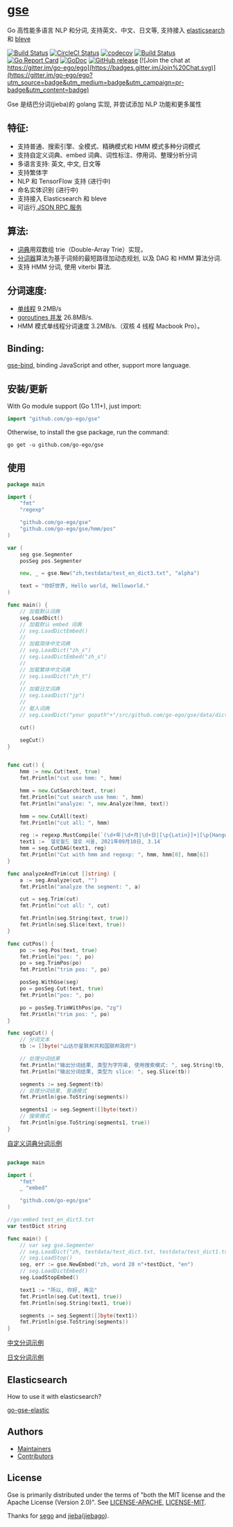 # [gse](https://github.com/go-ego/gse)

Go 高性能多语言 NLP 和分词, 支持英文、中文、日文等, 支持接入 [elasticsearch](https://github.com/vcaesar/go-gse-elastic) 和 [bleve](https://github.com/vcaesar/gse-bleve)

<!--<img align="right" src="https://raw.githubusercontent.com/go-ego/ego/master/logo.jpg">-->
<!--<a href="https://circleci.com/gh/go-ego/ego/tree/dev"><img src="https://img.shields.io/circleci/project/go-ego/ego/dev.svg" alt="Build Status"></a>-->

[![Build Status](https://github.com/go-ego/gse/workflows/Go/badge.svg)](https://github.com/go-ego/gse/commits/master)
[![CircleCI Status](https://circleci.com/gh/go-ego/gse.svg?style=shield)](https://circleci.com/gh/go-ego/gse)
[![codecov](https://codecov.io/gh/go-ego/gse/branch/master/graph/badge.svg)](https://codecov.io/gh/go-ego/gse)
[![Build Status](https://travis-ci.org/go-ego/gse.svg)](https://travis-ci.org/go-ego/gse)
[![Go Report Card](https://goreportcard.com/badge/github.com/go-ego/gse)](https://goreportcard.com/report/github.com/go-ego/gse)
[![GoDoc](https://godoc.org/github.com/go-ego/gse?status.svg)](https://godoc.org/github.com/go-ego/gse)
[![GitHub release](https://img.shields.io/github/release/go-ego/gse.svg)](https://github.com/go-ego/gse/releases/latest)
[![Join the chat at https://gitter.im/go-ego/ego](https://badges.gitter.im/Join%20Chat.svg)](https://gitter.im/go-ego/ego?utm_source=badge&utm_medium=badge&utm_campaign=pr-badge&utm_content=badge)

<!--<a href="https://github.com/go-ego/ego/releases"><img src="https://img.shields.io/badge/%20version%20-%206.0.0%20-blue.svg?style=flat-square" alt="Releases"></a>-->

Gse 是结巴分词(jieba)的 golang 实现, 并尝试添加 NLP 功能和更多属性

## 特征:

- 支持普通、搜索引擎、全模式、精确模式和 HMM 模式多种分词模式
- 支持自定义词典、embed 词典、词性标注、停用词、整理分析分词
- 多语言支持: 英文, 中文, 日文等
- 支持繁体字
- NLP 和 TensorFlow 支持 (进行中)
- 命名实体识别 (进行中)
- 支持接入 Elasticsearch 和 bleve
- 可运行<a href="https://github.com/go-ego/gse/blob/master/tools/server/server.go"> JSON RPC 服务</a>

## 算法:

- [词典](https://github.com/go-ego/gse/blob/master/dictionary.go)用双数组 trie（Double-Array Trie）实现，
- [分词器](https://github.com/go-ego/gse/blob/master/segmenter.go)算法为基于词频的最短路径加动态规划, 以及 DAG 和 HMM 算法分词.
- 支持 HMM 分词, 使用 viterbi 算法.

## 分词速度:

- <a href="https://github.com/go-ego/gse/blob/master/tools/benchmark/benchmark.go">单线程</a> 9.2MB/s
- <a href="https://github.com/go-ego/gse/blob/master/tools/benchmark/goroutines/goroutines.go">goroutines 并发</a> 26.8MB/s.
- HMM 模式单线程分词速度 3.2MB/s.（双核 4 线程 Macbook Pro）。

## Binding:

[gse-bind](https://github.com/vcaesar/gse-bind), binding JavaScript and other, support more language.

## 安装/更新

With Go module support (Go 1.11+), just import:

```go
import "github.com/go-ego/gse"
```

Otherwise, to install the gse package, run the command:

```
go get -u github.com/go-ego/gse
```

## 使用

```go
package main

import (
	"fmt"
	"regexp"

	"github.com/go-ego/gse"
	"github.com/go-ego/gse/hmm/pos"
)

var (
	seg gse.Segmenter
	posSeg pos.Segmenter

	new, _ = gse.New("zh,testdata/test_en_dict3.txt", "alpha")

	text = "你好世界, Hello world, Helloworld."
)

func main() {
	// 加载默认词典
	seg.LoadDict()
	// 加载默认 embed 词典
	// seg.LoadDictEmbed()
	//
	// 加载简体中文词典
	// seg.LoadDict("zh_s")
	// seg.LoadDictEmbed("zh_s")
	//
	// 加载繁体中文词典
	// seg.LoadDict("zh_t")
	//
	// 加载日文词典
	// seg.LoadDict("jp")
	//
	// 载入词典
	// seg.LoadDict("your gopath"+"/src/github.com/go-ego/gse/data/dict/dictionary.txt")

	cut()

	segCut()
}


func cut() {
	hmm := new.Cut(text, true)
	fmt.Println("cut use hmm: ", hmm)

	hmm = new.CutSearch(text, true)
	fmt.Println("cut search use hmm: ", hmm)
	fmt.Println("analyze: ", new.Analyze(hmm, text))

	hmm = new.CutAll(text)
	fmt.Println("cut all: ", hmm)

	reg := regexp.MustCompile(`(\d+年|\d+月|\d+日|[\p{Latin}]+|[\p{Hangul}]+|\d+\.\d+|[a-zA-Z0-9]+)`)
	text1 := `헬로월드 헬로 서울, 2021年09月10日, 3.14`
	hmm = seg.CutDAG(text1, reg)
	fmt.Println("Cut with hmm and regexp: ", hmm, hmm[0], hmm[6])
}

func analyzeAndTrim(cut []string) {
	a := seg.Analyze(cut, "")
	fmt.Println("analyze the segment: ", a)

	cut = seg.Trim(cut)
	fmt.Println("cut all: ", cut)

	fmt.Println(seg.String(text, true))
	fmt.Println(seg.Slice(text, true))
}

func cutPos() {
	po := seg.Pos(text, true)
	fmt.Println("pos: ", po)
	po = seg.TrimPos(po)
	fmt.Println("trim pos: ", po)

	posSeg.WithGse(seg)
	po = posSeg.Cut(text, true)
	fmt.Println("pos: ", po)

	po = posSeg.TrimWithPos(po, "zg")
	fmt.Println("trim pos: ", po)
}

func segCut() {
	// 分词文本
	tb := []byte("山达尔星联邦共和国联邦政府")

	// 处理分词结果
	fmt.Println("输出分词结果, 类型为字符串, 使用搜索模式: ", seg.String(tb, true))
	fmt.Println("输出分词结果, 类型为 slice: ", seg.Slice(tb))

	segments := seg.Segment(tb)
	// 处理分词结果, 普通模式
	fmt.Println(gse.ToString(segments))

	segments1 := seg.Segment([]byte(text))
	// 搜索模式
	fmt.Println(gse.ToString(segments1, true))
}

```

[自定义词典分词示例](/examples/dict/main.go)

```Go

package main

import (
	"fmt"
	_ "embed"

	"github.com/go-ego/gse"
)

//go:embed test_en_dict3.txt
var testDict string

func main() {
	// var seg gse.Segmenter
	// seg.LoadDict("zh, testdata/test_dict.txt, testdata/test_dict1.txt")
	// seg.LoadStop()
	seg, err := gse.NewEmbed("zh, word 20 n"+testDict, "en")
	// seg.LoadDictEmbed()
	seg.LoadStopEmbed()

	text1 := "所以, 你好, 再见"
	fmt.Println(seg.Cut(text1, true))
	fmt.Println(seg.String(text1, true))

	segments := seg.Segment([]byte(text1))
	fmt.Println(gse.ToString(segments))
}
```

[中文分词示例](/examples/main.go)

[日文分词示例](/examples/jp/main.go)

## Elasticsearch

How to use it with elasticsearch?

[go-gse-elastic](https://github.com/vcaesar/go-gse-elastic)

## Authors

- [Maintainers](https://github.com/orgs/go-ego/people)
- [Contributors](https://github.com/go-ego/gse/graphs/contributors)

## License

Gse is primarily distributed under the terms of "both the MIT license and the Apache License (Version 2.0)".
See [LICENSE-APACHE](http://www.apache.org/licenses/LICENSE-2.0), [LICENSE-MIT](https://github.com/go-vgo/robotgo/blob/master/LICENSE).

Thanks for [sego](https://github.com/huichen/sego) and [jieba](https://github.com/fxsjy/jieba)([jiebago](https://github.com/wangbin/jiebago)).
